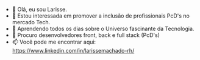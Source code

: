 - 👋 Olá, eu sou Larisse.
- 👀 Estou interessada em promover a inclusão de profissionais PcD's no mercado Tech.
- 🌱 Aprendendo todos os dias sobre o Universo fascinante da Tecnologia.
- 💞️ Procuro desenvolvedores front, back e full stack (PcD's)
- 📫 Você pode me encontrar aqui: https://www.linkedin.com/in/larissemachado-rh/

<!---
larissemac/larissemac is a ✨ special ✨ repository because its `README.md` (this file) appears on your GitHub profile.
You can click the Preview link to take a look at your changes.
--->
